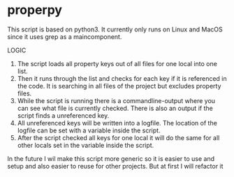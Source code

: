# properpy

This script is based on python3. 
It currently only runs on Linux and MacOS since it uses grep as a maincomponent.

LOGIC
1. The script loads all property keys out of all files for one local into one list.
2. Then it runs through the list and checks for each key if it is referenced in the code. It is searching in all files of the project but excludes property files.
3. While the script is running there is a commandline-output where you can see what file is currently checked. There is also an output if the script finds a unreferenced key.
4. All unreferenced keys will be written into a logfile. The location of the logfile can be set with a variable inside the script.
5. After the script checked all keys for one local it will do the same for all other locals set in the variable inside the script.



In the future I wil make this script more generic so it is easier to use and setup and also easier to reuse for other projects. But at first I will refactor it 
 

